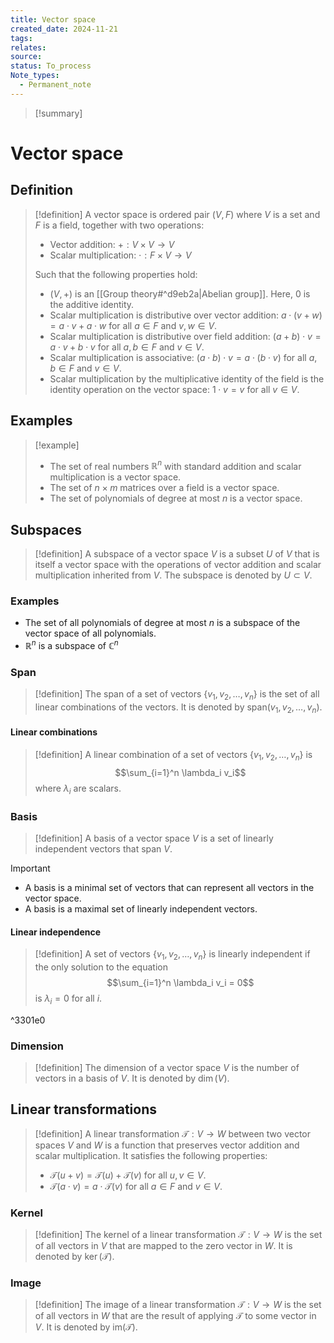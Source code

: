 ```yaml
---
title: Vector space
created_date: 2024-11-21
tags: 
relates: 
source: 
status: To_process
Note_types:
  - Permanent_note
---
```

> [!summary]
> 

# Vector space

## Definition

> [!definition]
> A vector space is ordered pair $(V, F)$ where $V$ is a set and $F$ is a field, together with two operations:
> - Vector addition: $+: V \times V \to V$
> - Scalar multiplication: $\cdot: F \times V \to V$
> 
> Such that the following properties hold:
> - $(V, +)$ is an [[Group theory#^d9eb2a|Abelian group]]. Here, $0$ is the additive identity.
> - Scalar multiplication is distributive over vector addition: $a \cdot (v + w) = a \cdot v + a \cdot w$ for all $a \in F$ and $v, w \in V$.
> - Scalar multiplication is distributive over field addition: $(a + b) \cdot v = a \cdot v + b \cdot v$ for all $a, b \in F$ and $v \in V$.
> - Scalar multiplication is associative: $(a \cdot b) \cdot v = a \cdot (b \cdot v)$ for all $a, b \in F$ and $v \in V$.
> - Scalar multiplication by the multiplicative identity of the field is the identity operation on the vector space: $1 \cdot v = v$ for all $v \in V$.

## Examples


> [!example]
> - The set of real numbers $\mathbb{R}^n$ with standard addition and scalar multiplication is a vector space.
> - The set of $n \times m$ matrices over a field is a vector space.
> - The set of polynomials of degree at most $n$ is a vector space.

## Subspaces

> [!definition]
> A subspace of a vector space $V$ is a subset $U$ of $V$ that is itself a vector space with the operations of vector addition and scalar multiplication inherited from $V$. The subspace is denoted by $U \subset V$.

### Examples

- The set of all polynomials of degree at most $n$ is a subspace of the vector space of all polynomials.
- $\mathbb{R}^n$ is a subspace of $\mathbb{C}^n$
### Span

> [!definition]
> The span of a set of vectors $\{v_1, v_2, \ldots, v_n\}$ is the set of all linear combinations of the vectors. It is denoted by $\text{span}(v_1, v_2, \ldots, v_n)$.
#### Linear combinations
> [!definition]
> A linear combination of a set of vectors $\{v_1, v_2, \ldots, v_n\}$ is $$\sum_{i=1}^n \lambda_i v_i$$ where $\lambda_i$ are scalars.
### Basis

> [!definition]
> A basis of a vector space $V$ is a set of linearly independent vectors that span $V$. 
> 

> [!important]
> - A basis is a minimal set of vectors that can represent all vectors in the vector space.
 >- A basis is a maximal set of linearly independent vectors.
#### Linear independence
> [!definition]
> A set of vectors $\{v_1, v_2, \ldots, v_n\}$ is linearly independent if the only solution to the equation $$\sum_{i=1}^n \lambda_i v_i = 0$$ is $\lambda_i = 0$ for all $i$.

^3301e0

### Dimension

> [!definition]
> The dimension of a vector space $V$ is the number of vectors in a basis of $V$. It is denoted by $\dim(V)$.
## Linear transformations

> [!definition]
> A linear transformation $\mathcal{T}: V \to W$ between two vector spaces $V$ and $W$ is a function that preserves vector addition and scalar multiplication. It satisfies the following properties:
> - $\mathcal{T}(u + v) = \mathcal{T}(u) + \mathcal{T}(v)$ for all $u, v \in V$.
> - $\mathcal{T}(a \cdot v) = a \cdot \mathcal{T}(v)$ for all $a \in F$ and $v \in V$.

### Kernel

> [!definition]
> The kernel of a linear transformation $\mathcal{T}: V \to W$ is the set of all vectors in $V$ that are mapped to the zero vector in $W$. It is denoted by $\ker(\mathcal{T})$.

### Image

> [!definition]
> The image of a linear transformation $\mathcal{T}: V \to W$ is the set of all vectors in $W$ that are the result of applying $\mathcal{T}$ to some vector in $V$. It is denoted by $\text{im}(\mathcal{T})$.

